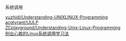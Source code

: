 系统调用

[yuzhidi/Understanding-UNIXLINUX-Programming](https://github.com/yuzhidi/Understanding-UNIXLINUX-Programming)  
[acgtyrant/UULP](https://github.com/acgtyrant/UULP)  
[ZCplayground/Understanding-Unix-Linux-Programming](https://github.com/ZCplayground/Understanding-Unix-Linux-Programming)  
[别出心裁的Linux系统调用学习法](https://www.cnblogs.com/rocedu/p/6016880.html)
